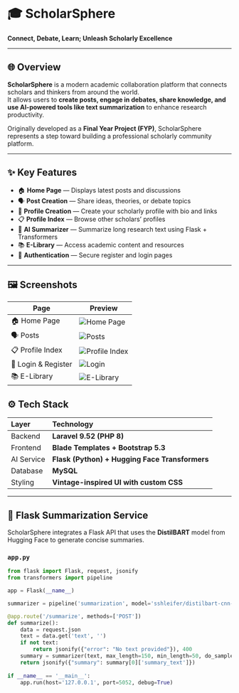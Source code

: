 # 🎓 ScholarSphere  
**Connect, Debate, Learn; Unleash Scholarly Excellence**

---

## 🌐 Overview

**ScholarSphere** is a modern academic collaboration platform that connects scholars and thinkers from around the world.  
It allows users to **create posts, engage in debates, share knowledge, and use AI-powered tools like text summarization** to enhance research productivity.

Originally developed as a **Final Year Project (FYP)**, ScholarSphere represents a step toward building a professional scholarly community platform.

---

## ✨ Key Features

- 🏠 **Home Page** — Displays latest posts and discussions  
- 🗣️ **Post Creation** — Share ideas, theories, or debate topics  
- 👤 **Profile Creation** — Create your scholarly profile with bio and links  
- 📋 **Profile Index** — Browse other scholars’ profiles  
- 🧠 **AI Summarizer** — Summarize long research text using Flask + Transformers  
- 📚 **E-Library** — Access academic content and resources  
- 🔐 **Authentication** — Secure register and login pages  

---
## 🖼️ Screenshots

| Page | Preview |
|------|----------|
| 🏠 Home Page | ![Home Page](public/Screenshots/HomePage1.png) |
| 🗣️ Posts | ![Posts](public/Screenshots/PostPage.png) |
| 📋 Profile Index | ![Profile Index](public/Screenshots/IndexPage.png) |
| 🔐 Login & Register | ![Login](public/Screenshots/AuthPage.png) |
| 📚 E-Library | ![E-Library](public/Screenshots/elibraryPage.png) |


## ⚙️ Tech Stack

| Layer | Technology |
|:------|:------------|
| Backend | **Laravel 9.52 (PHP 8)** |
| Frontend | **Blade Templates + Bootstrap 5.3** |
| AI Service | **Flask (Python) + Hugging Face Transformers** |
| Database | **MySQL** |
| Styling | **Vintage-inspired UI with custom CSS** |

---

## 🧠 Flask Summarization Service

ScholarSphere integrates a Flask API that uses the **DistilBART** model from Hugging Face to generate concise summaries.

### `app.py`
```python
from flask import Flask, request, jsonify
from transformers import pipeline

app = Flask(__name__)

summarizer = pipeline('summarization', model='sshleifer/distilbart-cnn-12-6')

@app.route('/summarize', methods=['POST'])
def summarize():
    data = request.json
    text = data.get('text', '')
    if not text:
        return jsonify({"error": "No text provided"}), 400
    summary = summarizer(text, max_length=150, min_length=50, do_sample=False)
    return jsonify({"summary": summary[0]['summary_text']})
         
if __name__ == '__main__':
    app.run(host='127.0.0.1', port=5052, debug=True)
